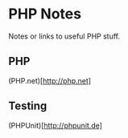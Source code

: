 # PHP Notes

Notes or links to useful PHP stuff.

## PHP

(PHP.net)[http://php.net]

## Testing

(PHPUnit)[http://phpunit.de]


